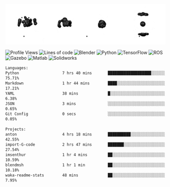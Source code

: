 ![cubes](https://github.com/imsenthur/imsenthur/blob/master/cubes.gif)

<!--START_SECTION:waka-->
![Profile Views](http://img.shields.io/badge/Profile%20views-190-blue)
![Lines of code](https://img.shields.io/badge/From%20%22Hello%2C%20World%21%22%2C%20I%27ve%20written-560757%20lines%20of%20code-blue)
![Blender](https://img.shields.io/badge/-Blender-orange)
![Python](https://img.shields.io/badge/-Python-blue)
![TensorFlow](https://img.shields.io/badge/-TensorFlow-ff8c00)
![ROS](https://img.shields.io/badge/-ROS-20b2aa)
![Gazebo](https://img.shields.io/badge/-Gazebo-lightgrey)
![Matlab](https://img.shields.io/badge/-Matlab-ffd700)
![Solidworks](https://img.shields.io/badge/-Solidworks-red)
```text
Languages: 
Python                   7 hrs 40 mins       ███████████████████░░░░░░   75.71% 
Markdown                 1 hr 44 mins        ████░░░░░░░░░░░░░░░░░░░░░   17.21% 
YAML                     38 mins             █░░░░░░░░░░░░░░░░░░░░░░░░   6.38% 
JSON                     3 mins              ░░░░░░░░░░░░░░░░░░░░░░░░░   0.65% 
Git Config               0 secs              ░░░░░░░░░░░░░░░░░░░░░░░░░   0.05%

Projects: 
anton                    4 hrs 18 mins       ██████████░░░░░░░░░░░░░░░   42.55% 
import-G-code            2 hrs 47 mins       ███████░░░░░░░░░░░░░░░░░░   27.54% 
imsenthur                1 hr 4 mins         ██░░░░░░░░░░░░░░░░░░░░░░░   10.59% 
blendmsh                 1 hr 1 min          ██░░░░░░░░░░░░░░░░░░░░░░░   10.18% 
waka-readme-stats        48 mins             ██░░░░░░░░░░░░░░░░░░░░░░░   7.95%
```


<!--END_SECTION:waka-->
